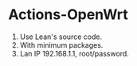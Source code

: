 # Actions-OpenWrt

1. Use Lean's source code.
2. With minimum packages.
3. Lan IP 192.168.1.1, root/password.
